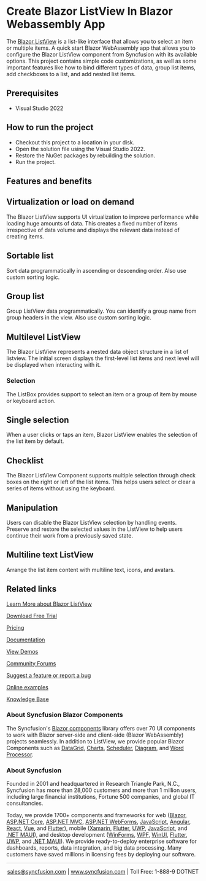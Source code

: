  # Create Blazor ListView In Blazor Webassembly App

The [Blazor ListView](https://www.syncfusion.com/blazor-components/blazor-listview?utm_source=github&utm_medium=listing&utm_campaign=blazor-listview-github-samples) is a list-like interface that allows you to select an item or multiple items. A quick start Blazor WebAssembly app that allows you to configure the Blazor ListView component from Syncfusion with its available options. This project contains simple code customizations, as well as some important features like how to bind different types of data, group list items, add checkboxes to a list, and add nested list items.

## Prerequisites

* Visual Studio 2022

## How to run the project

* Checkout this project to a location in your disk.
* Open the solution file using the Visual Studio 2022.
* Restore the NuGet packages by rebuilding the solution.
* Run the project.

## Features and benefits

## Virtualization or load on demand
The Blazor ListView supports UI virtualization to improve performance while loading huge amounts of data. This creates a fixed number of items irrespective of data volume and displays the relevant data instead of creating items.

## Sortable list
Sort data programmatically in ascending or descending order. Also use custom sorting logic.

## Group list
Group ListView data programmatically. You can identify a group name from group headers in the view. Also use custom sorting logic.

## Multilevel ListView
The Blazor ListView represents a nested data object structure in a list of listview. The initial screen displays the first-level list items and next level will be displayed when interacting with it.

### Selection

The ListBox provides support to select an item or a group of item by mouse or keyboard action.

## Single selection

When a user clicks or taps an item, Blazor ListView enables the selection of the list item by default.

## Checklist

The Blazor ListView Component supports multiple selection through check boxes on the right or left of the list items. This helps users select or clear a series of items without using the keyboard.

## Manipulation

Users can disable the Blazor ListView selection by handling events. Preserve and restore the selected values in the ListView to help users continue their work from a previously saved state.

## Multiline text ListView
Arrange the list item content with multiline text, icons, and avatars.

## Related links
[Learn More about Blazor ListView](https://www.syncfusion.com/blazor-components/blazor-listview?utm_source=github&utm_medium=listing&utm_campaign=blazor-listview-github-samples)

[Download Free Trial](https://www.syncfusion.com/downloads/blazor?utm_source=github&utm_medium=listing&utm_campaign=blazor-listview-github-samples)

[Pricing](https://www.syncfusion.com/sales/products/blazor?utm_source=github&utm_medium=listing&utm_campaign=blazor-listview-github-samples)

[Documentation](https://blazor.syncfusion.com/documentation/listview/getting-started?utm_source=github&utm_medium=listing&utm_campaign=blazor-listview-github-samples)

[View Demos](https://github.com/SyncfusionExamples/create-blazor-listview-component-in-blazor-webassembly-app.git?utm_source=github&utm_medium=listing&utm_campaign=blazor-listview-github-samples)

[Community Forums](https://www.syncfusion.com/forums/blazor-components?utm_source=github&utm_medium=listing&utm_campaign=blazor-listview-github-samples)

[Suggest a feature or report a bug](https://www.syncfusion.com/feedback/blazor-components?utm_source=github&utm_medium=listing&utm_campaign=blazor-listview-github-samples)

[Online examples](https://blazor.syncfusion.com/demos/listview/default-functionalities?utm_source=github&utm_medium=listing&utm_campaign=blazor-listview-github-samples)

[Knowledge Base](https://www.syncfusion.com/kb/blazor-components?utm_source=github&utm_medium=listing&utm_campaign=blazor-listview-github-samples)

### About Syncfusion Blazor Components
The Syncfusion's [Blazor components](https://www.syncfusion.com/blazor-components?utm_source=github&utm_medium=listing&utm_campaign=blazor-listview-github-samples) library offers over 70 UI components to work with Blazor server-side and client-side (Blazor WebAssembly) projects seamlessly. In addition to ListView, we provide popular Blazor Components such as [DataGrid](https://www.syncfusion.com/blazor-components/blazor-datagrid?utm_source=github&utm_medium=listing&utm_campaign=blazor-listview-github-samples), [Charts](https://www.syncfusion.com/blazor-components/blazor-charts?utm_source=github&utm_medium=listing&utm_campaign=blazor-listview-github-samples), [Scheduler](https://www.syncfusion.com/blazor-components/blazor-scheduler?utm_source=github&utm_medium=listing&utm_campaign=blazor-listview-github-samples), [Diagram](https://www.syncfusion.com/blazor-components/blazor-diagram?utm_source=github&utm_medium=listing&utm_campaign=blazor-listview-github-samples), and [Word Processor](https://www.syncfusion.com/blazor-components/blazor-word-processor?utm_source=github&utm_medium=listing&utm_campaign=blazor-listview-github-samples).

### About Syncfusion

Founded in 2001 and headquartered in Research Triangle Park, N.C., Syncfusion has more than 28,000 customers and more than 1 million users, including large financial institutions, Fortune 500 companies, and global IT consultancies.
 
Today, we provide 1700+ components and frameworks for web ([Blazor](https://www.syncfusion.com/blazor-components?utm_source=github&utm_medium=listing&utm_campaign=blazor-listview-github-samples), [ASP.NET Core](https://www.syncfusion.com/aspnet-core-ui-controls?utm_source=github&utm_medium=listing&utm_campaign=blazor-listview-github-samples), [ASP.NET MVC](https://www.syncfusion.com/aspnet-mvc-ui-controls?utm_source=github&utm_medium=listing&utm_campaign=blazor-listview-github-samples), [ASP.NET WebForms](https://www.syncfusion.com/jquery/aspnet-webforms-ui-controls?utm_source=github&utm_medium=listing&utm_campaign=blazor-listview-github-samples), [JavaScript](https://www.syncfusion.com/javascript-ui-controls?utm_source=github&utm_medium=listing&utm_campaign=blazor-listview-github-samples), [Angular](https://www.syncfusion.com/angular-ui-components?utm_source=github&utm_medium=listing&utm_campaign=blazor-listview-github-samples), [React](https://www.syncfusion.com/react-ui-components?utm_source=github&utm_medium=listing&utm_campaign=blazor-listview-github-samples), [Vue](https://www.syncfusion.com/vue-ui-components?utm_source=github&utm_medium=listing&utm_campaign=blazor-listview-github-samples), and [Flutter](https://www.syncfusion.com/flutter-widgets?utm_source=github&utm_medium=listing&utm_campaign=blazor-listview-github-samples)), mobile ([Xamarin](https://www.syncfusion.com/xamarin-ui-controls?utm_source=github&utm_medium=listing&utm_campaign=blazor-listview-github-samples), [Flutter](https://www.syncfusion.com/flutter-widgets?utm_source=github&utm_medium=listing&utm_campaign=blazor-listview-github-samples), [UWP](https://www.syncfusion.com/uwp-ui-controls?utm_source=github&utm_medium=listing&utm_campaign=blazor-listview-github-samples), [JavaScript](https://www.syncfusion.com/javascript-ui-controls?utm_source=github&utm_medium=listing&utm_campaign=blazor-listview-github-samples), and [.NET MAUI](https://www.syncfusion.com/maui-controls?utm_source=github&utm_medium=listing&utm_campaign=blazor-listview-github-samples)), and desktop development ([WinForms](https://www.syncfusion.com/winforms-ui-controls?utm_source=github&utm_medium=listing&utm_campaign=blazor-listview-github-samples), [WPF](https://www.syncfusion.com/wpf-controls?utm_source=github&utm_medium=listing&utm_campaign=blazor-listview-github-samples), [WinUI](https://www.syncfusion.com/winui-controls?utm_source=github&utm_medium=listing&utm_campaign=blazor-listview-github-samples), [Flutter](https://www.syncfusion.com/flutter-widgets?utm_source=github&utm_medium=listing&utm_campaign=blazor-listview-github-samples), [UWP](https://www.syncfusion.com/uwp-ui-controls?utm_source=github&utm_medium=listing&utm_campaign=blazor-listview-github-samples), and [.NET MAUI](https://www.syncfusion.com/maui-controls?utm_source=github&utm_medium=listing&utm_campaign=blazor-listview-github-samples)). We provide ready-to-deploy enterprise software for dashboards, reports, data integration, and big data processing. Many customers have saved millions in licensing fees by deploying our software.

<hr style="height:0.3px;border:none;color:lightgrey;background-color:lightgrey;" />

<p align="center">
<a href="mailto:sales@syncfusion.com?Subject=Syncfusion Blazor ListView - GitHub" target="_top">sales@syncfusion.com</a> | <a href="https://www.syncfusion.com?utm_source=github&utm_medium=listing&utm_campaign=blazor-listview-github-samples">www.syncfusion.com</a> | Toll Free: 1-888-9 DOTNET <br>
</p>

